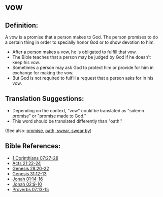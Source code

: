 # vow #

## Definition: ##

A vow is a promise that a person makes to God. The person promises to do a certain thing in order to specially honor God or to show devotion to him.

* After a person makes a vow, he is obligated to fulfill that vow.
* The Bible teaches that a person may be judged by God if he doesn't keep his vow.
* Sometimes a person may ask God to protect him or provide for him in exchange for making the vow.
* But God is not required to fulfill a request that a person asks for in his vow.

## Translation Suggestions: ##

* Depending on the context, "vow" could be translated as "solemn promise" or "promise made to God."
* This word should be translated differently than "oath."

(See also:  [promise](../kt/promise.md), [oath, swear, swear by](../other/oath.md))

## Bible References: ##

* [1 Corinthians 07:27-28](https://door43.org/en/bible/notes/1co/07/27)
* [Acts 21:22-24](https://door43.org/en/bible/notes/act/21/22)
* [Genesis 28:20-22](https://door43.org/en/bible/notes/gen/28/20)
* [Genesis 31:12-13](https://door43.org/en/bible/notes/gen/31/12)
* [Jonah 01:14-16](https://door43.org/en/bible/notes/jon/01/14)
* [Jonah 02:9-10](https://door43.org/en/bible/notes/jon/02/09)
* [Proverbs 07:13-15](https://door43.org/en/bible/notes/pro/07/13)

